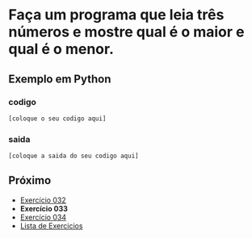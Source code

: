 # Faça um programa que leia três números e mostre qual é o maior e qual é o menor.

## Exemplo em Python

### codigo

``` python
[coloque o seu codigo aqui]
```

### saida

```
[coloque a saida do seu codigo aqui]
```

## Próximo

- [Exercício 032](../../032/python)
- **Exercício 033**
- [Exercício 034](../../034/python)
- [Lista de Exercicios](../../)

